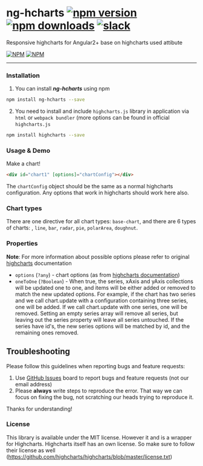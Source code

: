 # ng-hcharts [![npm version](https://badge.fury.io/js/ng2-charts.svg)](http://badge.fury.io/js/ng2-charts) [![npm downloads](https://img.shields.io/npm/dm/ng-hcharts.svg)](https://npmjs.org/ng-hcharts) [![slack](https://ngx-slack.herokuapp.com/badge.svg)](https://ngx-slack.herokuapp.com)
Responsive highcharts for Angular2+ base on highcharts used attibute

[![NPM](https://nodei.co/npm/ng-hcharts.png?downloads=true&downloadRank=true&stars=true)](https://npmjs.org/ng-hcharts)
[![NPM](https://nodei.co/npm-dl/ng-hcharts.png?height=3&months=9)](https://npmjs.org/ng-hcharts)

- - -

### Installation

1. You can install ***ng-hcharts*** using npm

  ```bash
  npm install ng-hcharts --save
  ```
2. You need to install and include `highcharts.js` library in application via `html` or `webpack bundler` (more options can be found in official `highcharts.js` 

  ```bash
  npm install highcharts --save
  ```

### Usage & Demo
 <!-- Demo and API details of ***ng-hcharts*** can be found here:
  [demo](https://whyour.github.io/ng-hcharts/) and [source code](https://github.com/valor-software/ng2-charts/tree/master/demo) -->

Make a chart!

```html
<div id="chart1" [options]="chartConfig"></div>
```

The `chartConfig` object should be the same as a normal highcharts configuration. Any options that work in highcharts should work here also. 
### Chart types
There are one directive for all chart types: `base-chart`, and there are 6 types of charts: , `line`, `bar`, `radar`, `pie`, `polarArea`, `doughnut`.

### Properties

**Note**: For more information about possible options please refer to original [highcharts](https://www.highcharts.com/docs) documentation

- `options` (`?any`) - chart options (as from [highcharts documentation](https://www.highcharts.com/docs))
- `oneToOne` (`?Boolean`) - When true, the series, xAxis and yAxis collections will be updated one to one, and items will be either added or removed to match the new updated options. For example, if the chart has two series and we call chart.update with a configuration containing three series, one will be added. If we call chart.update with one series, one will be removed. Setting an empty series array will remove all series, but leaving out the series property will leave all series untouched. If the series have id's, the new series options will be matched by id, and the remaining ones removed.


## Troubleshooting

Please follow this guidelines when reporting bugs and feature requests:

1. Use [GitHub Issues](https://github.com/whyour/ng-hcharts/issues) board to report bugs and feature requests (not our email address)
2. Please **always** write steps to reproduce the error. That way we can focus on fixing the bug, not scratching our heads trying to reproduce it.

Thanks for understanding!

### License

This library is available under the MIT license. However it and is a wrapper for Highcharts. Highcharts itself has an own license. So make sure to follow their license as well (https://github.com/highcharts/highcharts/blob/master/license.txt)
